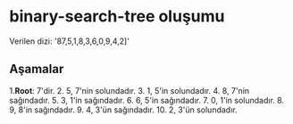 # binary-search-tree oluşumu
Verilen dizi: '87,5,1,8,3,6,0,9,4,2]'

## Aşamalar
1.**Root**: 7'dir.
2. 5, 7'nin solundadır.
3. 1, 5'in solundadır.
4. 8, 7'nin sağındadır.
5. 3, 1'in sağındadır.
6. 6, 5'in sağındadır.
7. 0, 1'in solundadır.
8. 9, 8'in sağındadır.
9. 4, 3'ün sağındadır.
10. 2, 3'ün solundadır.
